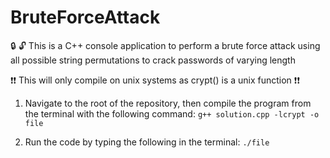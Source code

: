 # BruteForceAttack
:lock: :unlock:
This is a C++ console application to perform a brute force attack using all possible string permutations to crack passwords of varying length

:exclamation::exclamation: This will only compile on unix systems as crypt() is a unix function :exclamation::exclamation:

1. Navigate to the root of the repository, then compile the program from the terminal with the following command:
    ```g++ solution.cpp -lcrypt -o file```

2. Run the code by typing the following in the terminal:
   ```./file```


